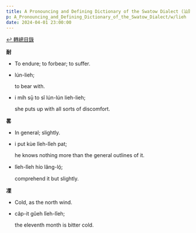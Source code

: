 ```yaml
---
title: A Pronouncing and Defining Dictionary of the Swatow Dialect (汕頭方言音義字典) / lieh
p: A_Pronouncing_and_Defining_Dictionary_of_the_Swatow_Dialect/w/lieh
date: 2024-04-01 23:00:00
---
```


[↩️ 轉總目錄](/A_Pronouncing_and_Defining_Dictionary_of_the_Swatow_Dialect)


**耐**
- To endure; to forbear; to suffer.

- lún-lieh;

  to bear with.

- i míh sṳ̄ to sĭ lún-lún lieh-lieh;

  she puts up with all sorts of discomfort.

**畧**
- In general; slightly.

- i put kùe lîeh-lîeh pat;

  he knows nothing more than the general outlines of it.

- lîeh-lîeh hío lâng-ló̤;

  comprehend it but slightly.

**凓**
- Cold, as the north wind.

- câp-it gûeh lîeh-lîeh;

  the eleventh month is bitter cold.
